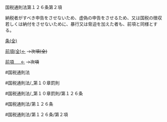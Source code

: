 
国税通則法第１２６条第２項

納税者がすべき申告をさせないため、虚偽の申告をさせるため、又は国税の徴収若しくは納付をさせないために、暴行又は脅迫を加えた者も、前項と同様とする。

[条(全)](国税通則法＿＿＿＿＿第１２６条_.md)

[前項(全)←](国税通則法＿＿＿＿＿第１２６条第１項_.md)  ~~→次項(全)~~

[前項 　 ←](国税通則法＿＿＿＿＿第１２６条第１項.md)  ~~→次項~~



#国税通則法

#国税通則法/_第１０章罰則

#国税通則法/_第１０章罰則/第１２６条

#国税通則法/第１２６条

#国税通則法/第１２６条/第２項


